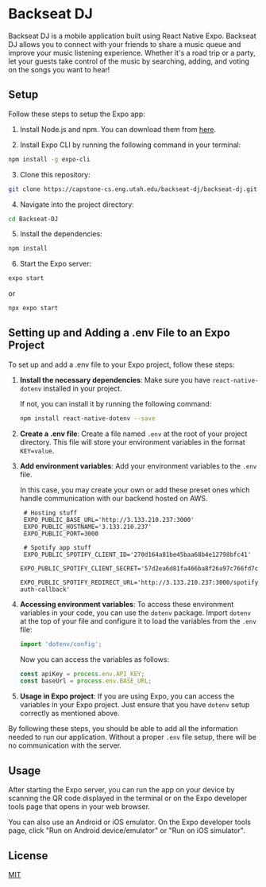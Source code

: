 # Backseat DJ

Backseat DJ is a mobile application built using React Native Expo. Backseat DJ allows you to connect with your friends
to share a music queue and improve your music listening experience. Whether it's a road trip or a party, let your guests
take control of the music by searching, adding, and voting on the songs you want to hear!

## Setup

Follow these steps to setup the Expo app:

1. Install Node.js and npm. You can download them from [here](https://nodejs.org/).

2. Install Expo CLI by running the following command in your terminal:

```bash
npm install -g expo-cli
```

3. Clone this repository:

```bash
git clone https://capstone-cs.eng.utah.edu/backseat-dj/backseat-dj.git
```

4. Navigate into the project directory:

```bash
cd Backseat-DJ
```

5. Install the dependencies:

```bash
npm install
```

6. Start the Expo server:

```bash
expo start
```
or 
```bash
npx expo start
```
## Setting up and Adding a .env File to an Expo Project

To set up and add a .env file to your Expo project, follow these steps:

1. **Install the necessary dependencies**:
   Make sure you have `react-native-dotenv` installed in your project. 
   
   If not, you can install it by running the following command:

   ```bash
   npm install react-native-dotenv --save
   ```

2. **Create a .env file**:
   Create a file named `.env` at the root of your project directory. This file will store your environment variables in the format `KEY=value`.

3. **Add environment variables**:
   Add your environment variables to the `.env` file.

   In this case, you may create your own or add these preset ones which handle communication with our backend hosted on AWS.

   ```plaintext
	# Hosting stuff
	EXPO_PUBLIC_BASE_URL='http://3.133.210.237:3000'
	EXPO_PUBLIC_HOSTNAME='3.133.210.237'
	EXPO_PUBLIC_PORT=3000

	# Spotify app stuff
	EXPO_PUBLIC_SPOTIFY_CLIENT_ID='270d164a81be45baa68b4e12798bfc41'
	EXPO_PUBLIC_SPOTIFY_CLIENT_SECRET='57d2ea6d81fa466ba8f26a97c766fd7c'
	EXPO_PUBLIC_SPOTIFY_REDIRECT_URL='http://3.133.210.237:3000/spotify/spotify-auth-callback'
	```

4. **Accessing environment variables**:
   To access these environment variables in your code, you can use the `dotenv` package. Import `dotenv` at the top of your file and configure it to load the variables from the `.env` file:

   ```javascript
   import 'dotenv/config';
   ```

   Now you can access the variables as follows:

   ```javascript
   const apiKey = process.env.API_KEY;
   const baseUrl = process.env.BASE_URL;
   ```

5. **Usage in Expo project**:
   If you are using Expo, you can access the variables in your Expo project. Just ensure that you have `dotenv` setup correctly as mentioned above.

By following these steps, you should be able to add all the information needed to run our application. Without a proper `.env` file setup, there will be no communication with
the server.


## Usage

After starting the Expo server, you can run the app on your device by scanning the QR code displayed in the terminal or on the Expo developer tools page that opens in your web browser.

You can also use an Android or iOS emulator. On the Expo developer tools page, click "Run on Android device/emulator" or "Run on iOS simulator".

## License

[MIT](https://choosealicense.com/licenses/mit/)

